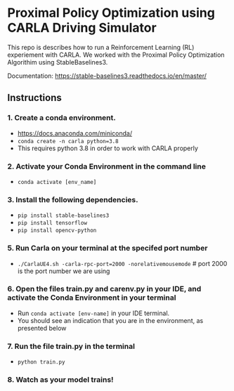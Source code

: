 # Proximal Policy Optimization using CARLA Driving Simulator
This repo is describes how to run a Reinforcement Learning (RL) experiement with CARLA. We worked with the Proximal Policy Optimization Algorithim using StableBaselines3.

Documentation: https://stable-baselines3.readthedocs.io/en/master/
## Instructions
### 1. Create a conda environment. 

- https://docs.anaconda.com/miniconda/
- `conda create -n carla python=3.8`
- This requires python 3.8 in order to work with CARLA properly

### 2. Activate your Conda Environment in the command line

- `conda activate [env_name]`


### 3. Install the following dependencies.

- `pip install stable-baselines3`
- `pip install tensorflow`
-  `pip install opencv-python`

### 5. Run Carla on your terminal at the specifed port number
- `./CarlaUE4.sh -carla-rpc-port=2000 -norelativemousemode` # port 2000 is the port number we are using


### 6. Open the files train.py and carenv.py in your IDE, and activate the Conda Environment in your terminal 
- Run `conda activate [env-name]` in your IDE terminal.
- You should see an indication that you are in the environment, as presented below

### 7. Run the file train.py in the terminal
- `python train.py`

### 8. Watch as your model trains!





